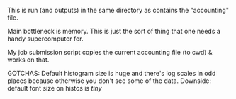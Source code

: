 This is run (and outputs) in the same directory as contains the "accounting" file.

Main bottleneck is memory. This is just the sort of thing that one needs a handy supercomputer for.

My job submission script copies the current accounting file (to cwd) & works on that. 

GOTCHAS: Default histogram size is huge and there's log scales in odd places because otherwise 
you don't see some of the data. Downside: default font size on histos is *tiny*
